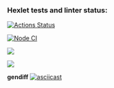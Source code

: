 ### Hexlet tests and linter status:

[![Actions Status](https://github.com/canekg/frontend-project-46/workflows/hexlet-check/badge.svg)](https://github.com/canekg/frontend-project-46/actions)

[![Node CI](https://github.com/canekg/frontend-project-46/actions/workflows/nodejs.yml/badge.svg)](https://github.com/canekg/frontend-project-46/actions/workflows/nodejs.yml)

<a href="https://codeclimate.com/github/canekg/frontend-project-46/maintainability"><img src="https://api.codeclimate.com/v1/badges/a76706bc4afe944ef2f9/maintainability" /></a>

<a href="https://codeclimate.com/github/canekg/frontend-project-46/test_coverage"><img src="https://api.codeclimate.com/v1/badges/a76706bc4afe944ef2f9/test_coverage" /></a>

**gendiff**
[![asciicast](https://asciinema.org/a/Ko2XR1RaXwIky3t8P69tB9j5H.svg)](https://asciinema.org/a/Ko2XR1RaXwIky3t8P69tB9j5H)
